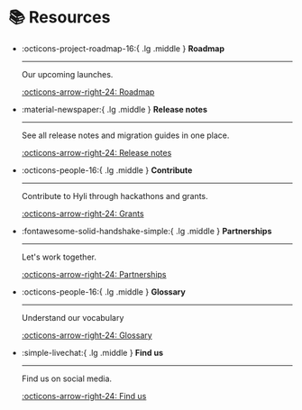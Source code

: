 # 📚 Resources

<div class="grid cards" markdown>

-   :octicons-project-roadmap-16:{ .lg .middle } __Roadmap__

    ---

    Our upcoming launches.

    [:octicons-arrow-right-24: Roadmap](./roadmap.md)

-   :material-newspaper:{ .lg .middle } __Release notes__

    ---

    See all release notes and migration guides in one place.

    [:octicons-arrow-right-24: Release notes](./release-notes.md)

-   :octicons-people-16:{ .lg .middle } __Contribute__

    ---

    Contribute to Hyli through hackathons and grants.

    [:octicons-arrow-right-24: Grants](./grants.md)

-   :fontawesome-solid-handshake-simple:{ .lg .middle } __Partnerships__

    ---

    Let's work together.

    [:octicons-arrow-right-24: Partnerships](./partnerships.md)

-   :octicons-people-16:{ .lg .middle } __Glossary__

    ---

    Understand our vocabulary

    [:octicons-arrow-right-24: Glossary](./glossary.md)

-   :simple-livechat:{ .lg .middle } __Find us__

    ---

    Find us on social media.

    [:octicons-arrow-right-24: Find us](./find-us.md)

</div>
